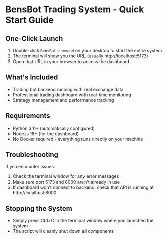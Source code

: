 # BensBot Trading System - Quick Start Guide

## One-Click Launch
1. Double-click `BensBot.command` on your desktop to start the entire system
2. The terminal will show you the URL (usually http://localhost:5173)
3. Open that URL in your browser to access the dashboard

## What's Included
- Trading bot backend running with real exchange data
- Professional trading dashboard with real-time monitoring
- Strategy management and performance tracking

## Requirements
- Python 3.11+ (automatically configured)
- Node.js 18+ (for the dashboard)
- No Docker required - everything runs directly on your machine

## Troubleshooting
If you encounter issues:
1. Check the terminal window for any error messages
2. Make sure port 5173 and 8000 aren't already in use
3. If dashboard won't connect to backend, check that API is running at http://localhost:8000

## Stopping the System
- Simply press Ctrl+C in the terminal window where you launched the system
- The script will cleanly shut down all components 